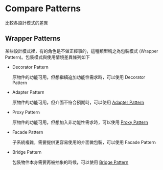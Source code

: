 # Compare Patterns

比較各設計模式的差異

## Wrapper Patterns

某些設計模式裡，有的角色是不做正經事的，這種類型稱之為包裝模式 (Wrapper Pattern)。包裝模式與使用情境差異條列如下

*   Decorator Pattern

    原物件的功能可用，但想繼續追加功能性需求時，可以使用 Decorator Pattern
*   Adapter Pattern

    原物件的功能可用，但介面不符合預期時，可以使用 [Adapter Pattern](adapter-pattern.md)
*   Proxy Pattern

    原物件的功能可用，但想加入非功能性需求時，可以使用 [Proxy Pattern](proxy-pattern.md)
*   Facade Pattern

    子系統複雜，需要提供更容易使用的介面做包裝，可以使用 Facade Pattern
*   Bridge Pattern

    包裝物件本身需要再被抽象的時候，可以使用 [Bridge Pattern](bridge-pattern.md)
